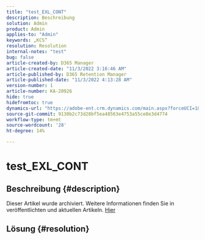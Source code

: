 ```yaml
---
title: "test_EXL_CONT"
description: Beschreibung
solution: Admin
product: Admin
applies-to: "Admin"
keywords: „KCS“
resolution: Resolution
internal-notes: "test"
bug: false
article-created-by: D365 Manager
article-created-date: "11/3/2022 3:16:46 AM"
article-published-by: D365 Retention Manager
article-published-date: "11/3/2022 4:13:28 AM"
version-number: 1
article-number: KA-20926
hide: true
hidefromtoc: true
dynamics-url: "https://adobe-ent.crm.dynamics.com/main.aspx?forceUCI=1&pagetype=entityrecord&etn=knowledgearticle&id=92d2a9f1-255b-ed11-9561-6045bd0063aa"
source-git-commit: 9130b2c73d28bf5ea48563e4753a55ce8e3d4774
workflow-type: tm+mt
source-wordcount: '28'
ht-degree: 14%

---
```


# test_EXL_CONT

## Beschreibung {#description}

Dieser Artikel wurde archiviert. Weitere Informationen finden Sie in veröffentlichten und aktuellen Artikeln. [Hier](https://experienceleague.adobe.com/search.html#sort=relevancy)

## Lösung {#resolution}

